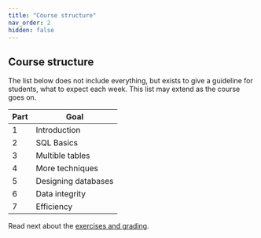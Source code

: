 ```yaml
---
title: "Course structure"
nav_order: 2
hidden: false
---
```


## Course structure

The list below does not include everything, but exists to give a guideline for students, what to expect each week. This list may extend as the course goes on.

| Part   |      Goal  
|----------|-------------|
| 1| Introduction |
| 2| SQL Basics |
| 3| Multible tables |
| 4| More techniques |
| 5| Designing databases |
| 6| Data integrity |
| 7| Efficiency |

Read next about the [exercises and grading](../exercises).